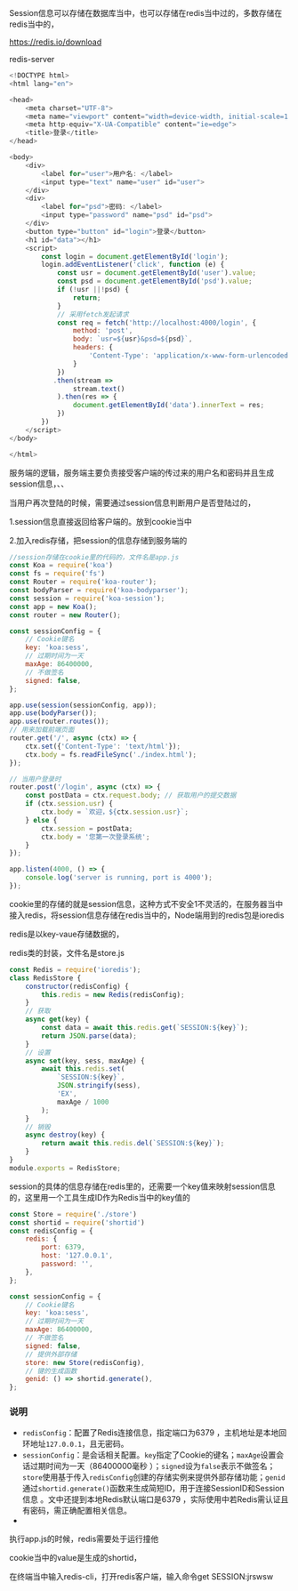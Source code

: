 Session信息可以存储在数据库当中，也可以存储在redis当中过的，多数存储在redis当中的，

https://redis.io/download

redis-server

```js
<!DOCTYPE html>
<html lang="en">

<head>
    <meta charset="UTF-8">
    <meta name="viewport" content="width=device-width, initial-scale=1.0">
    <meta http-equiv="X-UA-Compatible" content="ie=edge">
    <title>登录</title>
</head>

<body>
    <div>
        <label for="user">用户名: </label>
        <input type="text" name="user" id="user">
    </div>
    <div>
        <label for="psd">密码: </label>
        <input type="password" name="psd" id="psd">
    </div>
    <button type="button" id="login">登录</button>
    <h1 id="data"></h1>
    <script>
        const login = document.getElementById('login');
        login.addEventListener('click', function (e) {
            const usr = document.getElementById('user').value;
            const psd = document.getElementById('psd').value;
            if (!usr ||!psd) {
                return;
            }
            // 采用fetch发起请求
            const req = fetch('http://localhost:4000/login', {
                method: 'post',
                body: `usr=${usr}&psd=${psd}`,
                headers: {
                    'Content-Type': 'application/x-www-form-urlencoded'
                }
            })
           .then(stream =>
                stream.text()
            ).then(res => {
                document.getElementById('data').innerText = res;
            })
        })
    </script>
</body>

</html>
```
服务端的逻辑，服务端主要负责接受客户端的传过来的用户名和密码并且生成session信息，、、

当用户再次登陆的时候，需要通过session信息判断用户是否登陆过的，

1.session信息直接返回给客户端的。放到cookie当中

2.加入redis存储，把session的信息存储到服务端的

```js
//session存储在cookie里的代码的，文件名是app.js
const Koa = require('koa')
const fs = require('fs')
const Router = require('koa-router');
const bodyParser = require('koa-bodyparser');
const session = require('koa-session');
const app = new Koa();
const router = new Router();

const sessionConfig = {
    // Cookie键名
    key: 'koa:sess',
    // 过期时间为一天
    maxAge: 86400000,
    // 不做签名
    signed: false,
};

app.use(session(sessionConfig, app));
app.use(bodyParser());
app.use(router.routes());
// 用来加载前端页面
router.get('/', async (ctx) => {
    ctx.set({'Content-Type': 'text/html'});
    ctx.body = fs.readFileSync('./index.html');
});

// 当用户登录时
router.post('/login', async (ctx) => {
    const postData = ctx.request.body; // 获取用户的提交数据
    if (ctx.session.usr) {
        ctx.body = `欢迎，${ctx.session.usr}`;
    } else {
        ctx.session = postData;
        ctx.body = '您第一次登录系统';
    }
});

app.listen(4000, () => {
    console.log('server is running, port is 4000');
});

```
cookie里的存储的就是session信息，这种方式不安全1不灵活的，在服务器当中接入redis，将session信息存储在redis当中的，Node端用到的redis包是ioredis

redis是以key-vaue存储数据的，

redis类的封装，文件名是store.js

```js
const Redis = require('ioredis');
class RedisStore {
    constructor(redisConfig) {
        this.redis = new Redis(redisConfig);
    }
    // 获取
    async get(key) {
        const data = await this.redis.get(`SESSION:${key}`);
        return JSON.parse(data);
    }
    // 设置
    async set(key, sess, maxAge) {
        await this.redis.set(
            `SESSION:${key}`,
            JSON.stringify(sess),
            'EX',
            maxAge / 1000
        );
    }
    // 销毁
    async destroy(key) {
        return await this.redis.del(`SESSION:${key}`);
    }
}
module.exports = RedisStore;
```

session的具体的信息存储在redis里的，还需要一个key值来映射session信息的，这里用一个工具生成ID作为Redis当中的key值的

```javascript
const Store = require('./store')
const shortid = require('shortid')
const redisConfig = {
    redis: {
        port: 6379,
        host: '127.0.0.1',
        password: '',
    },
};

const sessionConfig = {
    // Cookie键名
    key: 'koa:sess',
    // 过期时间为一天
    maxAge: 86400000,
    // 不做签名
    signed: false,
    // 提供外部存储
    store: new Store(redisConfig),
    // 键的生成函数
    genid: () => shortid.generate(),
};
```

### 说明
- `redisConfig`：配置了Redis连接信息，指定端口为6379 ，主机地址是本地回环地址`127.0.0.1`，且无密码。
- `sessionConfig`：是会话相关配置。`key`指定了Cookie的键名；`maxAge`设置会话过期时间为一天（86400000毫秒 ）；`signed`设为`false`表示不做签名；`store`使用基于传入`redisConfig`创建的存储实例来提供外部存储功能；`genid`通过`shortid.generate()`函数来生成简短ID，用于连接SessionID和Session信息 。文中还提到本地Redis默认端口是6379 ，实际使用中若Redis需认证且有密码，需正确配置相关信息。
- 

执行app.js的时候，redis需要处于运行撞他

cookie当中的value是生成的shortid，

在终端当中输入redis-cli，打开redis客户端，输入命令get SESSION:jrswsw

